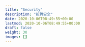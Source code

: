 ```yaml
---
title: "Security"
description: "折腾安全"
date: 2020-10-06T08:49:55+00:00
lastmod: 2020-10-06T08:49:55+00:00
draft: false
weight: 30
images: []
---
```

